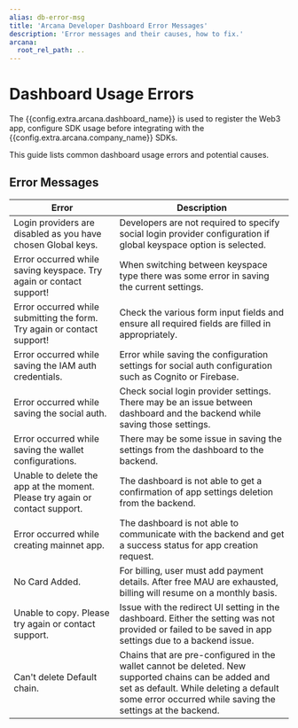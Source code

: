 ```yaml
---
alias: db-error-msg
title: 'Arcana Developer Dashboard Error Messages'
description: 'Error messages and their causes, how to fix.'
arcana:
  root_rel_path: ..
---
```


# Dashboard Usage Errors

The {{config.extra.arcana.dashboard_name}} is used to register the Web3 app, configure SDK usage before integrating with the  {{config.extra.arcana.company_name}} SDKs.

This guide lists common dashboard usage errors and potential causes.

## Error Messages

| Error | Description | 
| ---   | ---         |
| Login providers are disabled as you have chosen Global keys.| Developers are not required to specify social login provider configuration if global keyspace option is selected.|
| Error occurred while saving keyspace. Try again or contact support!| When switching between keyspace type there was some error in saving the current settings.|
| Error occurred while submitting the form. Try again or contact support!| Check the various form input fields and ensure all required fields are filled in appropriately.|
| Error occurred while saving the IAM auth credentials.| Error while saving the configuration settings for social auth configuration such as Cognito or Firebase.|
| Error occurred while saving the social auth. | Check social login provider settings. There may be an issue between dashboard and the backend while saving those settings.|
| Error occurred while saving the wallet configurations.| There may be some issue in saving the settings from the dashboard to the backend.|
| Unable to delete the app at the moment. Please try again or contact support.| The dashboard is not able to get a confirmation of app settings deletion from the backend.|
| Error occurred while creating mainnet app.| The dashboard is not able to communicate with the backend and get a success status for app creation request.
| No Card Added.| For billing, user must add payment details. After free MAU are exhausted, billing will resume on a monthly basis.|
| Unable to copy. Please try again or contact support.| Issue with the redirect UI setting in the dashboard. Either the setting was not provided or failed to be saved in app settings due to a backend issue.|
| Can't delete Default chain.| Chains that are pre-configured in the wallet cannot be deleted. New supported chains can be added and set as default. While deleting a default some error occurred while saving the settings at the backend.|